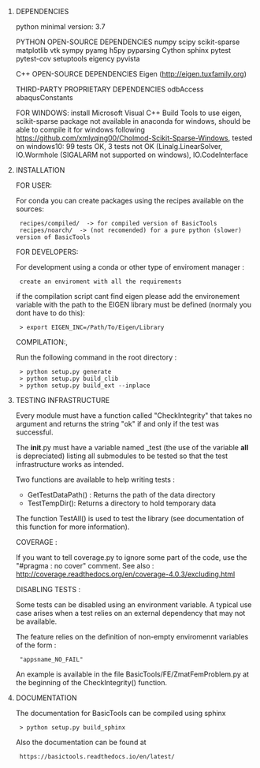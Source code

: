 1) DEPENDENCIES

    python minimal version: 3.7

    PYTHON OPEN-SOURCE DEPENDENCIES
    numpy
    scipy
    scikit-sparse
    matplotlib
    vtk
    sympy
    pyamg
    h5py
    pyparsing
    Cython
    sphinx
    pytest
    pytest-cov
    setuptools
    eigency
    pyvista

    C++ OPEN-SOURCE DEPENDENCIES
    Eigen (http://eigen.tuxfamily.org)

    THIRD-PARTY PROPRIETARY DEPENDENCIES
    odbAccess
    abaqusConstants

    FOR WINDOWS:
      install Microsoft Visual C++ Build Tools to use eigen,
      scikit-sparse package not available in anaconda for windows, should be able to compile it for windows following https://github.com/xmlyqing00/Cholmod-Scikit-Sparse-Windows,
      tested on windows10: 99 tests OK, 3 tests not OK (Linalg.LinearSolver, IO.Wormhole (SIGALARM not supported on windows), IO.CodeInterface



2) INSTALLATION

    FOR USER:

    For conda you can create packages using the recipes available on the sources:

        recipes/compiled/  -> for compiled version of BasicTools
        recipes/noarch/  -> (not recomended) for a pure python (slower) version of BasicTools

    FOR DEVELOPERS:

    For development using a conda or other type of enviroment manager :

        create an enviroment with all the requirements


    if the compilation script cant find eigen please add the environement variable with the path to the EIGEN library must be defined (normaly you dont have to do this):

        > export EIGEN_INC=/Path/To/Eigen/Library

    COMPILATION:,

    Run the following command in the root directory :

        > python setup.py generate
        > python setup.py build_clib
        > python setup.py build_ext --inplace


3) TESTING INFRASTRUCTURE

    Every module must have a function called "CheckIntegrity" that takes no
    argument and returns the string "ok" if and only if the test was successful.

    The __init__.py must have a variable named _test (the use of the variable
    __all__ is depreciated) listing all submodules to be tested so that the test
    infrastructure works as intended.

    Two functions are available to help writing tests :

    -   GetTestDataPath() : Returns the path of the data directory
    -   TestTempDir(): Returns a directory to hold temporary data

    The function TestAll() is used to test the library (see documentation of
    this function for more information).

    COVERAGE :

    If you want to tell coverage.py to ignore some part of the code, use the
    "#pragma : no cover" comment. See also :
    http://coverage.readthedocs.org/en/coverage-4.0.3/excluding.html

    DISABLING TESTS :

    Some tests can be disabled using an environment variable. A typical use
    case arises when a test relies on an external dependency that may not be
    available.

    The feature relies on the definition of non-empty enviromennt variables of
    the form :

        "appsname_NO_FAIL"

    An example is available in the file BasicTools/FE/ZmatFemProblem.py at the
    beginning of the CheckIntegrity() function.

4) DOCUMENTATION

    The documentation for BasicTools can be compiled using sphinx

        > python setup.py build_sphinx

    Also the documentation can be found at

        https://basictools.readthedocs.io/en/latest/